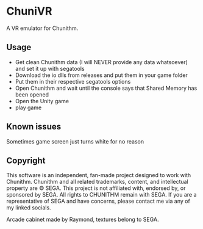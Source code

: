 # ChuniVR
A VR emulator for Chunithm.

## Usage
- Get clean Chunithm data (I will NEVER provide any data whatsoever) and set it up with segatools <br>
- Download the io dlls from releases and put them in your game folder <br>
- Put them in their respective segatools options
- Open Chunithm and wait until the console says that Shared Memory has been opened <br>
- Open the Unity game <br>
- play game

## Known issues
Sometimes game screen just turns white for no reason

## Copyright 
This software is an independent, fan-made project designed to work with Chunithm. Chunithm and all related trademarks, content, and intellectual property are © SEGA.
This project is not affiliated with, endorsed by, or sponsored by SEGA. All rights to CHUNITHM remain with SEGA.
If you are a representative of SEGA and have concerns, please contact me via any of my linked socials.

Arcade cabinet made by Raymond, textures belong to SEGA.